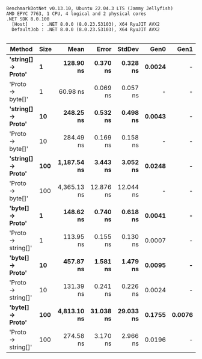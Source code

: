 ```

BenchmarkDotNet v0.13.10, Ubuntu 22.04.3 LTS (Jammy Jellyfish)
AMD EPYC 7763, 1 CPU, 4 logical and 2 physical cores
.NET SDK 8.0.100
  [Host]     : .NET 8.0.0 (8.0.23.53103), X64 RyuJIT AVX2
  DefaultJob : .NET 8.0.0 (8.0.23.53103), X64 RyuJIT AVX2


```
| Method             | Size | Mean        | Error     | StdDev    | Gen0   | Gen1   | Allocated |
|------------------- |----- |------------:|----------:|----------:|-------:|-------:|----------:|
| **&#39;string[] → Proto&#39;** | **1**    |   **128.90 ns** |  **0.370 ns** |  **0.328 ns** | **0.0024** |      **-** |     **208 B** |
| &#39;Proto → byte[]&#39;   | 1    |    60.98 ns |  0.069 ns |  0.057 ns |      - |      - |         - |
| **&#39;string[] → Proto&#39;** | **10**   |   **248.25 ns** |  **0.532 ns** |  **0.498 ns** | **0.0043** |      **-** |     **360 B** |
| &#39;Proto → byte[]&#39;   | 10   |   284.49 ns |  0.169 ns |  0.158 ns |      - |      - |         - |
| **&#39;string[] → Proto&#39;** | **100**  | **1,187.54 ns** |  **3.443 ns** |  **3.052 ns** | **0.0248** |      **-** |    **2224 B** |
| &#39;Proto → byte[]&#39;   | 100  | 4,365.13 ns | 12.876 ns | 12.044 ns |      - |      - |     112 B |
| **&#39;byte[] → Proto&#39;**   | **1**    |   **148.62 ns** |  **0.740 ns** |  **0.618 ns** | **0.0041** |      **-** |     **352 B** |
| &#39;Proto → string[]&#39; | 1    |   113.95 ns |  0.155 ns |  0.130 ns | 0.0007 |      - |      64 B |
| **&#39;byte[] → Proto&#39;**   | **10**   |   **457.87 ns** |  **1.581 ns** |  **1.479 ns** | **0.0095** |      **-** |     **816 B** |
| &#39;Proto → string[]&#39; | 10   |   131.39 ns |  0.241 ns |  0.226 ns | 0.0024 |      - |     208 B |
| **&#39;byte[] → Proto&#39;**   | **100**  | **4,813.10 ns** | **31.038 ns** | **29.033 ns** | **0.1755** | **0.0076** |   **14744 B** |
| &#39;Proto → string[]&#39; | 100  |   274.58 ns |  3.170 ns |  2.966 ns | 0.0196 |      - |    1648 B |
